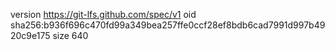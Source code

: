 version https://git-lfs.github.com/spec/v1
oid sha256:b936f696c470fd99a349bea257ffe0ccf28ef8bdb6cad7991d997b4920c9e175
size 640

